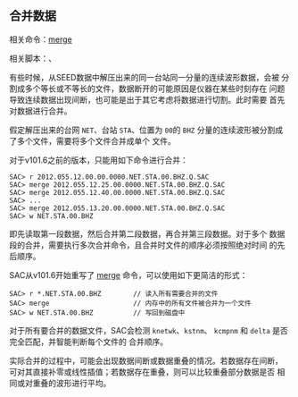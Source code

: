 ## 合并数据

相关命令：[merge](/commands/merge.md)

相关脚本：、

有些时候，从SEED数据中解压出来的同一台站同一分量的连续波形数据，会被
分割成多个等长或不等长的文件，数据断开的可能原因是仪器在某些时刻存在
问题导致连续数据出现间断，也可能是出于其它考虑将数据进行切割。此时需要
首先对数据进行合并。

假定解压出来的台网 `NET`、台站 `STA`、位置为 `00`的 `BHZ`
分量的连续波形被分割成了多个文件，需要将多个文件合并成单个 文件。

对于v101.6之前的版本，只能用如下命令进行合并：

``` {.bash}
SAC> r 2012.055.12.00.00.0000.NET.STA.00.BHZ.Q.SAC
SAC> merge 2012.055.12.25.00.0000.NET.STA.00.BHZ.Q.SAC
SAC> merge 2012.055.12.40.00.0000.NET.STA.00.BHZ.Q.SAC
SAC> ...
SAC> merge 2012.055.13.20.00.0000.NET.STA.00.BHZ.Q.SAC
SAC> w NET.STA.00.BHZ
```

即先读取第一段数据，然后合并第二段数据，再合并第三段数据。对于多个
数据段的合并，需要执行多次合并命令，且合并时文件的顺序必须按照绝对时间
的先后顺序。

SAC从v101.6开始重写了 [merge](/commands/merge.md)
命令，可以使用如下更简洁的形式：

``` {.bash}
SAC> r *.NET.STA.00.BHZ        // 读入所有需要合并的文件
SAC> merge                     // 内存中的所有文件被合并为一个文件
SAC> w NET.STA.00.BHZ          // 写回到磁盘中
```

对于所有要合并的数据文件，SAC会检测 `knetwk`、`kstnm`、 `kcmpnm` 和
`delta` 是否完全匹配，并智能判断每个文件的 合并顺序。

实际合并的过程中，可能会出现数据间断或数据重叠的情况。若数据存在间断，
可对其直接补零或线性插值；若数据存在重叠，则可以比较重叠部分数据是否
相同或对重叠的波形进行平均。
